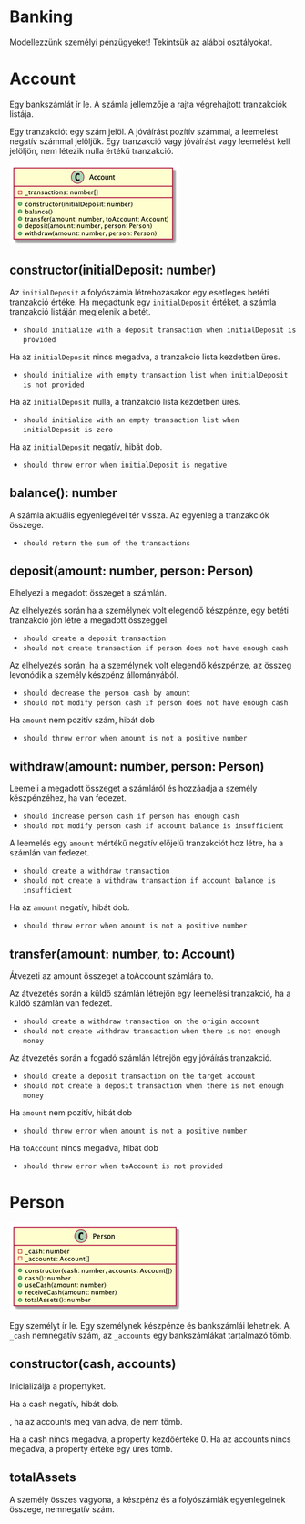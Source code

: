 # Banking

Modellezzünk személyi pénzügyeket! Tekintsük az alábbi osztályokat.

# Account

Egy bankszámlát ír le. A számla jellemzője a rajta végrehajtott tranzakciók listája.

Egy tranzakciót egy szám jelöl. A jóváírást pozítív számmal, a leemelést negatív számmal jelöljük. Egy tranzakció vagy jóváírást vagy leemelést kell jelöljön, nem létezik nulla értékű tranzakció.

![](./Account.png)

## constructor(initialDeposit: number)

Az `initialDeposit` a folyószámla létrehozásakor egy esetleges betéti tranzakció értéke. Ha megadtunk egy `initialDeposit` értéket, a számla tranzakció listáján megjelenik a betét.

- `should initialize with a deposit transaction when initialDeposit is provided`

Ha az `initialDeposit` nincs megadva, a tranzakció lista kezdetben üres.

- `should initialize with empty transaction list when initialDeposit is not provided`

Ha az `initialDeposit` nulla, a tranzakció lista kezdetben üres.

- `should initialize with an empty transaction list when initialDeposit is zero`

Ha az `initialDeposit` negatív, hibát dob.

- `should throw error when initialDeposit is negative`

## balance(): number

A számla aktuális egyenlegével tér vissza. Az egyenleg a tranzakciók összege.

- `should return the sum of the transactions`

## deposit(amount: number, person: Person)

Elhelyezi a megadott összeget a számlán.

Az elhelyezés során ha a személynek volt elegendő készpénze, egy betéti tranzakció jön létre a megadott összeggel.

- `should create a deposit transaction`
- `should not create transaction if person does not have enough cash`

Az elhelyezés során, ha a személynek volt elegendő készpénze, az összeg levonódik a személy készpénz állományából.

- `should decrease the person cash by amount`
- `should not modify person cash if person does not have enough cash`

Ha `amount` nem pozitív szám, hibát dob

- `should throw error when amount is not a positive number`

## withdraw(amount: number, person: Person)

Leemeli a megadott összeget a számláról és hozzáadja a személy készpénzéhez, ha van fedezet.

- `should increase person cash if person has enough cash`
- `should not modify person cash if account balance is insufficient`

A leemelés egy `amount` mértékű negatív előjelű tranzakciót hoz létre, ha a számlán van fedezet.

- `should create a withdraw transaction`
- `should not create a withdraw transaction if account balance is insufficient`

Ha az `amount` negatív, hibát dob.

- `should throw error when amount is not a positive number`

## transfer(amount: number, to: Account)

Átvezeti az amount összeget a toAccount számlára to.

Az átvezetés során a küldő számlán létrejön egy leemelési tranzakció, ha a küldő számlán van fedezet.

- `should create a withdraw transaction on the origin account`
- `should not create withdraw transaction when there is not enough money`

Az átvezetés során a fogadó számlán létrejön egy jóváírás tranzakció.

- `should create a deposit transaction on the target account`
- `should not create a deposit transaction when there is not enough money `

Ha `amount` nem pozitív, hibát dob

- `should throw error when amount is not a positive number`

Ha `toAccount` nincs megadva, hibát dob

- `should throw error when toAccount is not provided`


# Person

![](./Person.png)

Egy személyt ír le. Egy személynek készpénze és bankszámlái lehetnek.
A `_cash` nemnegatív szám, az `_accounts` egy bankszámlákat tartalmazó tömb.

## constructor(cash, accounts)

Inicializálja a propertyket.

Ha a cash negatív, hibát dob.

, ha az accounts meg van adva,
de nem tömb.

Ha a cash nincs megadva, a property kezdőértéke 0. Ha az accounts nincs megadva, a property értéke egy üres tömb.

## totalAssets

A személy összes vagyona, a készpénz és a folyószámlák egyenlegeinek összege, nemnegatív szám.


